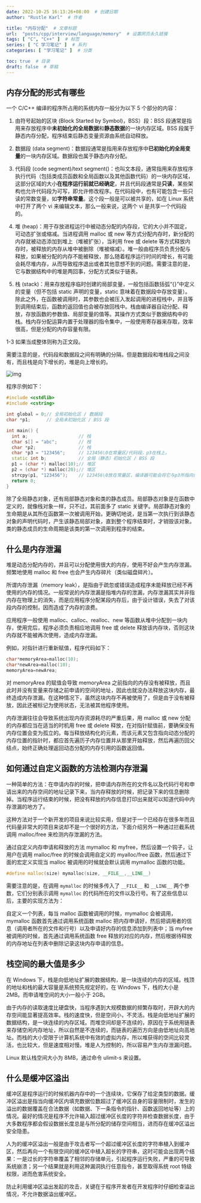 ```yaml
---
date: 2022-10-25 16:13:26+08:00  # 创建日期
author: "Rustle Karl"  # 作者

title: "内存分配"  # 文章标题
url:  "posts/cpp/interview/language/memory"  # 设置网页永久链接
tags: [ "C", "C++" ]  # 标签
series: [ "C 学习笔记" ]  # 系列
categories: [ "学习笔记" ]  # 分类

toc: true  # 目录
draft: false  # 草稿
---
```


## 内存分配的形式有哪些

一个 C/C++ 编译的程序所占用的系统内存一般分为以下 5 个部分的内容：

1. 由符号起始的区块 (Block Started by Symbol)，BSS）段：BSS 段通常是指用来存放程序中**未初始化的全局数据**和**静态数据**的一块内存区域。BSS 段属于静态内存分配，程序结束后静态变量资源由系统自动释放。

2. 数据段 (data segment)：数据段通常是指用来存放程序中**已初始化的全局变量**的一块内存区域。数据段也属于静态内存分配。

3. 代码段 (code segment)/text segment()：也叫文本段，通常指用来存放程序执行代码（包括类成员函数和全局函数以及其他函数代码）的一块内存区域，这部分区域的大小**在程序运行前就已经确定**，并且代码段通常是**只读**，某些架构也允许代码段为可写，即允许修改程序。在代码段中，也有可能包含一些只读的常数变量，如**字符串常量**。这个段一般是可以被共享的，如在 Linux 系统中打开了两个 vi 来编辑文本，那么一般来说，这两个 vi 是共享一个代码段的。

4. 堆 (heap)：用于存放进程运行中被动态分配的内存段，它的大小并不固定，可动态扩张或缩减。当进程调用 malloc 或 new 等方式分配内存时，新分配的内存就被动态添加到堆上（堆被扩张），当利用 free 或 delete 等方式释放内存时，被释放的内存从堆中被删除（堆被缩减）。堆一般由程序员负责分配与释放，如果被分配的内存不能被释放，那么随着程序运行时间的增长，有可能会耗尽堆内存，从而导致程序退出或者其他意想不到的问题。需要注意的是，它与数据结构中的堆是两回事，分配方式类似于链表。

5. 栈 (stack)：用来存放程序临时创建的局部变量，一般包括函数括弧“{}”中定义的变量（但不包括 static 声明的变量，static 意味着在数据段中存放变量）。除此之外，在函数被调用时，其参数也会被压入发起调用的进程栈中，并且等到调用结束后，函数的返回值也会被存放回栈中。栈由编译器自动分配、释放，存放函数的参数值、局部变量的值等。其操作方式类似于数据结构中的栈。栈内存分配运算内置于处理器的指令集中，一般使用寄存器来存取，效率很高，但是分配的内存容量有限。

1-3 如果当成整体则称为正文段。

需要注意的是，代码段和数据段之间有明确的分隔，但是数据段和堆栈段之间没有，而且栈是向下增长的，堆是向上增长的。

![img](../../assets/images/interview/language/memory/v2-f66cc21f6d1a0fa8c39021b7fd8d7533_1440w.webp)

程序示例如下：

```c++
#include <cstdlib>
#include <cstring>

int global = 0;// 全局初始化区 / 数据段
char *p1;      // 全局未初始化区 / BSS 段

int main() {
  int a;                   // 栈
  char s[] = "abc";        // 栈
  char *p2;                // 栈
  char *p3 = "123456";     // 123456\0在常量区/代码段，p3在栈上。
  static int b;            // 全局（静态）初始化区 / BSS 段
  p1 = (char *) malloc(10);// 堆区
  p2 = (char *) malloc(20);// 堆区
  strcpy(p1, "123456");    // 123456\0放在常量区，编译器可能会将它与p3所指向的"123456"优化成一个地方。
  return 0;
}
```

除了全局静态对象，还有局部静态对象和类的静态成员。局部静态对象是在函数中定义的，就像栈对象一样，只不过，其前面多了 static 关键字。局部静态对象的生命期是从其所在函数第一次被调用开始，更确切地说，是当第一次执行到该静态对象的声明代码时，产生该静态局部对象，直到整个程序结束时，才销毁该对象。类的静态成员的生命周期是该类的第一次调用到程序的结束。

## 什么是内存泄漏

堆是动态分配内存的，并且可以分配使用很大的内存，使用不好会产生内存泄漏。频繁地使用 malloc 和 free 也会产生内存碎片（类似磁盘碎片）。

所谓内存泄漏（memory leak），是指由于疏忽或错误造成程序未能释放已经不再使用的内存的情况。一般常说的内存泄漏是指堆内存的泄漏，内存泄漏其实并非指内存在物理上的消失，而是应用程序分配某段内存后，由于设计错误，失去了对该段内存的控制，因而造成了内存的浪费。

应用程序一般使用 malloc、calloc、realloc、new 等函数从堆中分配到一块内存，使用完后，程序必须负责相应地调用 free 或 delete 释放该内存块，否则这块内存就不能被再次使用，造成内存泄漏。

例如，对指针进行重新赋值，程序代码如下：

```c++
char*memoryArea=malloc(10);
char*newArea=malloc(10);
memoryArea=newArea;
```

对 memoryArea 的赋值会导致 memoryArea 之前指向的内存没有被释放，而且此时并没有变量来存储之前申请的空间的地址，因此也就没办法释放这块内存，最终造成内存泄漏。在这种情况下，虽然这块内存不再被使用了，但是由于没有被释放，因此还被标记为使用状态，无法被其他程序使用。

内存泄漏往往会导致系统出现内存资源耗尽的严重后果，用 malloc 或 new 分配的内存都应当在适当的时机用 free 或 delete 释放，在对指针赋值前，要确保没有内存位置会变为孤立的。每当释放结构化的元素，而该元素又包含指向动态分配的内存位置的指针时，都应首先遍历子内存位置并从那里开始释放，然后再遍历回父结点，始终正确处理返回动态分配的内存引用的函数返回值。

## 如何通过自定义函数的方法检测内存泄漏

一种简单的方法：在申请内存的时候，把申请内存所在的文件名以及代码行号和申请出来的内存空间的地址记录下来，当内存释放的时候，把记录下来的信息删除掉。当程序运行结束的时候，把没有释放的内存信息打印出来就可以知道代码中内存泄漏的地方了。

这种方法对于一个新开发的项目来说比较实用，但是对于一个已经存在很多年而且代码量非常大的项目来说却不是一个很好的方法，下面介绍另外一种通过拦截系统调用 malloc/free 来检测内存泄漏的方法。

通过自定义内存申请和释放的方法 mymalloc 和 myfree，然后设置一个钩子，让用户在调用 malloc/free 的时候会调用自定义的 myalloc/free 函数，然后通过下面的宏定义实现当 malloc 被调用的时候就会默认调用 mymalloc 函数的功能。

```c++
#define malloc(size) mymalloc(size, __FILE__,__LINE__)
```

需要注意的是，在调用 `mymalloc` 的时候多传入了 `__FILE__` 和  `__LINE__` 两个参数，它们分别表示调用 `mymalloc` 的代码所在的文件以及行号。有了这些信息以后，主要的实现方法为：

自定义一个列表，每当 malloc 函数被调用的时候，mymalloc 会被调用，mymalloc 函数首先通过调用系统函数 malloc 把内存申请好，然后把调用者的信息（调用者所在的文件和行号）以及申请好内存的信息添加到列表中；当 myfree 被调用的时候，首先通过调用系统函数 free 释放的对应的内存，然后根据待释放的内存地址在列表中删除记录这块内存申请的信息。

## 栈空间的最大值是多少

在 Windows 下，栈是向低地址扩展的数据结构，是一块连续的内存的区域。栈顶的地址和栈的最大容量是系统预先规定好的，在 Windows 下，栈的大小是 2MB。而申请堆空间的大小一般小于 2GB。

由于内存的读取速度比硬盘快，当程序遇到大规模数据的频繁存取时，开辟大的内存空间能显著提高效率。栈的速度快，但是空间小，不灵活。栈是向低地址扩展的数据结构，是一块连续的内存区域。而堆空间却是不连续的，原因在于系统用链表来存储空闲内存地址，所以自然是不连续的，而链表的遍历方向是由低地址向高地址。而栈的大小受限于计算机系统中有效的虚拟内存，所以堆获得的空间比较灵活，也比较大，但是速度相对慢。堆是人为控制的，所以容易产生内存泄漏问题。

Linux 默认栈空间大小为 8MB，通过命令 ulimit-s 来设置。

## 什么是缓冲区溢出

缓冲区是程序运行的时候机器内存中的一个连续块，它保存了给定类型的数据。缓冲区溢出是指当向缓冲区内填充数据位数超过了缓冲区自身的容量限制时，发生的溢出的数据覆盖在合法数据（如数据、下一条指令的指针、函数返回地址等）上的情况。最好的情况是程序不允许输入超过缓冲区长度的字符并检查数据长度，由于大多数程序都会假设数据长度总是与所分配的储存空间相当，进而存在缓冲区溢出安全隐患。

人为的缓冲区溢出一般是由于攻击者写一个超过缓冲区长度的字符串植入到缓冲区，然后再向一个有限空间的缓冲区中植入超长的字符串，这时可能会出现两个结果：一是过长的字符串覆盖了相邻的存储单元，引起程序运行失败，严重的可导致系统崩溃；另一个结果就是利用这种漏洞执行任意指令，甚至取得系统 root 特级权限，进而危害系统安全。

防止利用缓冲区溢出发起的攻击，关键在于程序开发者在开发程序时仔细检查溢出情况，不允许数据溢出缓冲区。

```c++

```
